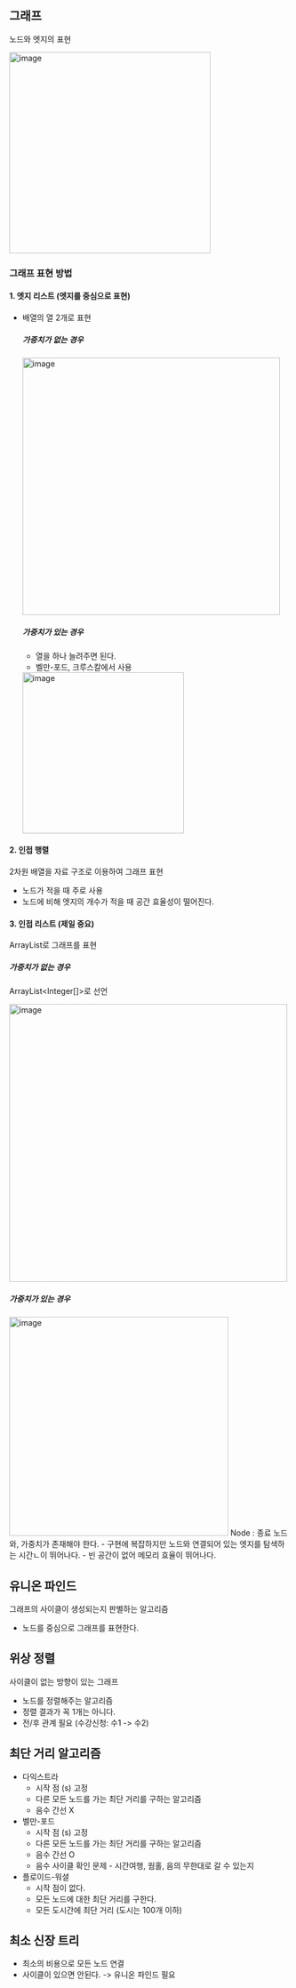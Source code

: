 ## 그래프
노드와 엣지의 표현 

<img width="362" alt="image" src="https://github.com/user-attachments/assets/03f0484a-47fe-4722-9eff-a004c1d649e8">

### 그래프 표현 방법
#### 1. 엣지 리스트 (엣지를 중심으로 표현)
- 배열의 열 2개로 표현
  ##### 가중치가 없는 경우
  <img width="463" alt="image" src="https://github.com/user-attachments/assets/70630b58-599c-4c05-a18e-cb2517cd4af6">
  
  ##### 가중치가 있는 경우
  - 열을 하나 늘려주면 된다.
  - 벨만-포드, 크루스칼에서 사용
  <img width="290" alt="image" src="https://github.com/user-attachments/assets/100fd8b8-e3eb-47af-a97f-9a52ce8e43f1">

#### 2. 인접 행렬
2차원 배열을 자료 구조로 이용하여 그래프 표현
- 노드가 적을 때 주로 사용
- 노드에 비해 엣지의 개수가 적을 때 공간 효율성이 떨어진다.



#### 3. 인접 리스트 (제일 중요)
ArrayList로 그래프를 표현
  ##### 가중치가 없는 경우
  ArrayList<Integer[]>로 선언
  
  <img width="500" alt="image" src="https://github.com/user-attachments/assets/34c2735d-5c72-49db-9e00-7a48a03046b0">
  
  ##### 가중치가 있는 경우
  <img width="394" alt="image" src="https://github.com/user-attachments/assets/ffe24ec8-7386-41f7-9e78-6eb229ec8e51">
  Node : 종료 노드와, 가중치가 존재해야 한다.
  - 구현에 복잡하지만 노드와 연결되어 있는 엣지를 탐색하는 시간ㄴ이 뛰어나다.
  - 빈 공간이 없어 메모리 효율이 뛰어나다.
  


## 유니온 파인드
그래프의 사이클이 생성되는지 판별하는 알고리즘
- 노드를 중심으로 그래프를 표현한다.



## 위상 정렬
사이클이 없는 방향이 있는 그래프
- 노드를 정렬해주는 알고리즘
- 정렬 결과가 꼭 1개는 아니다.
- 전/후 관계 필요 (수강신청: 수1 -> 수2)



## 최단 거리 알고리즘
- 다익스트라
  - 시작 점 (s) 고정
  - 다른 모든 노드를 가는 최단 거리를 구하는 알고리즘
  - 음수 간선 X
- 벨만-포드
  - 시작 점 (s) 고정
  - 다른 모든 노드를 가는 최단 거리를 구하는 알고리즘
  - 음수 간선 O
  - 음수 사이클 확인 문제 - 시간여행, 웜홀, 음의 무한대로 갈 수 있는지
- 플로이드-워셜
  - 시작 점이 없다.
  - 모든 노드에 대한 최단 거리를 구한다.
  - 모든 도시간에 최단 거리 (도시는 100개 이하)



 
## 최소 신장 트리
- 최소의 비용으로 모든 노드 연결
- 사이클이 있으면 안된다. -> 유니온 파인드 필요
  
